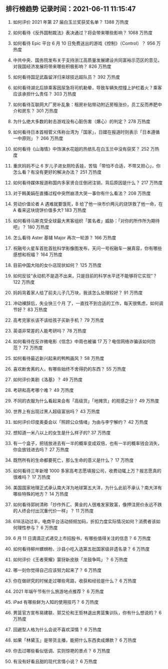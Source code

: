 
## 排行榜趋势 记录时间：2021-06-11 11:15:47
  
  1. 如何评价 2021 年第 27 届白玉兰奖获奖名单？ 1388 万热度
    
  2. 如何看待《反外国制裁法》表决通过？将会带来哪些影响？ 1068 万热度
    
  3. 如何看待 Epic 平台 6 月 10 日免费送出的游戏《控制》（Control）？ 956 万热度
    
  4. 中共中央、国务院发布关于支持浙江高质量发展建设共同富裕示范区的意见，对我国经济发展将带来哪些积极影响？ 826 万热度
    
  5. 如何看待国足武磊留洋归来球技远超队员？ 392 万热度
    
  6. 如何看待湖北后排乘客因尿急将司机勒晕，导致车辆失控撞上护栏着火？乘客应该承担什么责任？ 303 万热度
    
  7. 如何看待互联网大厂房补乱象：租房补贴带动附近房租涨价，员工反而养肥中介和房东？ 301 万热度
    
  8. 为什么绝大多数的射击游戏没有心脏伤害（爆心）的判定？ 278 万热度
    
  9. 如何看待日本首相菅义伟称台湾为「国家」，日媒在报道时则表示「日本遵循一中原则」？ 266 万热度
    
  10. 如何看待《山海情》中饰演水花姐的热依扎在白玉兰中没有获奖？ 252 万热度
    
  11. 重庆妈妈不让 6 岁儿子进女厕险丢娃，苦恼「带怕不合适，不带又担心」，你怎么看？有没有更好的解决办法？ 251 万热度
    
  12. 如何看待媒体报道称国内多家贤合庄倒闭注销，背后原因是什么？ 217 万热度
    
  13. 对于韩美娟在直播过程中突然崩溃大哭一事你有什么看法？ 208 万热度
    
  14. 劳动价值论者 A 遇难就要饿死，B 给了他一块市价两元的烧饼救了他一命，在 A 看来这块烧饼价值多大? 183 万热度
    
  15. 如何看待马斯克受全球最大黑客组织「匿名者」威胁：「对你的所作所为期待吧」？ 180 万热度
    
  16. 怎么看待 Aster 基辅 Major 再次一轮游？ 166 万热度
    
  17. 祝融号火星车首批首批科学影像图发布，天问一号祝融车一展真容，你有哪些感想和祝福？ 164 万热度
    
  18. 目前中国大陆的女仆店现状如何？ 125 万热度
    
  19. 如何反驳“永动机不是造不出来，只是目前的科学水平还不能够将它实现”？ 122 万热度
    
  20. 妈妈背着家人给了前夫儿子几万块，我该怎么处理较好？ 91 万热度
    
  21. 冲动裸辞后，失业快三个月 了，一直找不到合适的工作，每天很焦虑，如何调节好？ 83 万热度
    
  22. 高考完家长该不该给孩子买新手机？ 79 万热度
    
  23. 英语非常差的人能考研吗？ 78 万热度
    
  24. 如何看待在反诈微电影《信念》中周也被骗 17 万？电信网络诈骗该如何防范？ 72 万热度
    
  25. 如何看待最近新兴起来的鸭鸭画风？ 58 万热度
    
  26. 喜欢断舍离的人，有哪些始终不舍得扔的东西？ 55 万热度
    
  27. 如何评价美剧《洛基》？ 49 万热度
    
  28. 考研和高考哪个难？ 49 万热度
    
  29. 不同的衣服为什么看起来会有「高级货」「地摊货」的观感之分？ 49 万热度
    
  30. 世界上有出现过黑人超级富翁吗？ 43 万热度
    
  31. 如何评价印度奥委会以「照顾公众情绪」为由与李宁解约？ 42 万热度
    
  32. 想知道一米八以上的女生是什么样子的? 37 万热度
    
  33. 有一个盒子，把钱放进去有一半的概率变成双倍，也有一半的概率钱会消失，你会放钱进去吗？ 27 万热度
    
  34. 既然所有的生命都要死亡，那么生命的意义是什么？ 17 万热度
    
  35. 如何看待三年新增 1000 多家高考志愿填报公司，收费动辄上万？报志愿真的很难吗？ 17 万热度
    
  36. 美国国家地理正式承认南大洋为地球第五大洋，为什么此前不承认？南大洋有哪些特殊的地方？ 14 万热度
    
  37. 如何看待郭树清称「炒作外汇、黄金的人很难发家致富，像押注房价永远不跌的人终会付出沉重代价一样」？ 11 万热度
    
  38. 618活动过半，电商平台活动频频加码，折扣力度实际情况如何？消费者该如何理性参与？ 6 万热度
    
  39. 6 月 11 日滴滴正式递交上市招股书，有哪些值得关注的信息？ 6 万热度
    
  40. 如何看待柳州螺蛳粉、沙县小吃入选第五批国家级非遗名录？ 6 万热度
    
  41. 如何评价《王者荣耀》蒙犽新皮肤「龙鼓争鸣」？ 6 万热度
    
  42. 哪一刻你觉得自己应该努力起来了？ 6 万热度
    
  43. 你在做研究的时候走过哪些弯路，收获和经验是什么？ 6 万热度
    
  44. 2021 年端午节有什么旅游地点推荐？ 6 万热度
    
  45. iPad 有哪些鲜为人知的使用技巧？ 6 万热度
    
  46. 男篮官方宣布易建联、郭艾伦和王哲林退出男篮集训队，你有什么想说的？ 6 万热度
    
  47. 回避型人格为什么会说不喜欢深情？ 6 万热度
    
  48. 如果「林黛玉」是带货主播，能把什么东西卖成爆款？ 6 万热度
    
  49. 你去过哪些看似低调、实则惊艳的景点？ 6 万热度
    
  50. 有没有好看且甜的现代言情小说？ 6 万热度
    